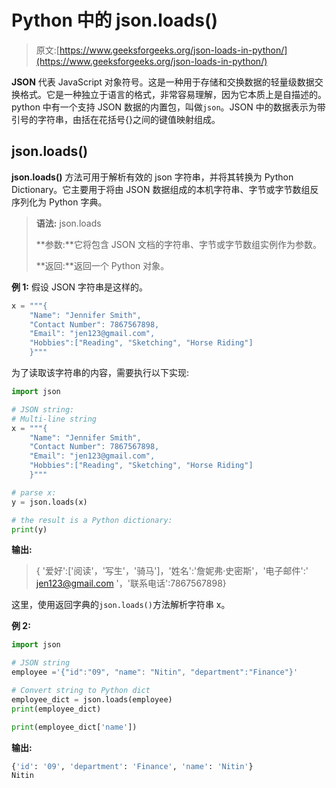 # Python 中的 json.loads()

> 原文:[https://www.geeksforgeeks.org/json-loads-in-python/](https://www.geeksforgeeks.org/json-loads-in-python/)

**JSON** 代表 JavaScript 对象符号。这是一种用于存储和交换数据的轻量级数据交换格式。它是一种独立于语言的格式，非常容易理解，因为它本质上是自描述的。python 中有一个支持 JSON 数据的内置包，叫做`json`。JSON 中的数据表示为带引号的字符串，由括在花括号{}之间的键值映射组成。

## json.loads()

**json.loads()** 方法可用于解析有效的 json 字符串，并将其转换为 Python Dictionary。它主要用于将由 JSON 数据组成的本机字符串、字节或字节数组反序列化为 Python 字典。

> **语法:** json.loads
> 
> **参数:**它将包含 JSON 文档的字符串、字节或字节数组实例作为参数。
> 
> **返回:**返回一个 Python 对象。

**例 1:** 假设 JSON 字符串是这样的。

```py
x = """{
    "Name": "Jennifer Smith",
    "Contact Number": 7867567898,
    "Email": "jen123@gmail.com",
    "Hobbies":["Reading", "Sketching", "Horse Riding"]
    }"""

```

为了读取该字符串的内容，需要执行以下实现:

```py
import json

# JSON string:
# Multi-line string
x = """{
    "Name": "Jennifer Smith",
    "Contact Number": 7867567898,
    "Email": "jen123@gmail.com",
    "Hobbies":["Reading", "Sketching", "Horse Riding"]
    }"""

# parse x:
y = json.loads(x)

# the result is a Python dictionary:
print(y)
```

**输出:**

> { '爱好':['阅读'，'写生'，'骑马']，'姓名':'詹妮弗·史密斯'，'电子邮件':' jen123@gmail.com '，'联系电话':7867567898}

这里，使用返回字典的`json.loads()`方法解析字符串 x。

**例 2:**

```py
import json 

# JSON string 
employee ='{"id":"09", "name": "Nitin", "department":"Finance"}'

# Convert string to Python dict 
employee_dict = json.loads(employee) 
print(employee_dict) 

print(employee_dict['name']) 
```

**输出:**

```py
{'id': '09', 'department': 'Finance', 'name': 'Nitin'}
Nitin
```